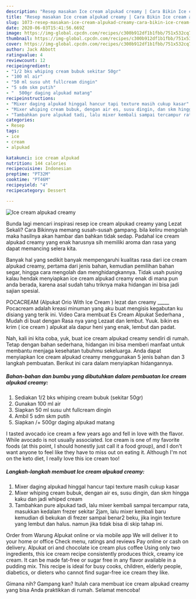 ```yaml
---
description: "Resep masakan Ice cream alpukad creamy | Cara Bikin Ice cream alpukad creamy Yang Enak dan Simpel"
title: "Resep masakan Ice cream alpukad creamy | Cara Bikin Ice cream alpukad creamy Yang Enak dan Simpel"
slug: 1073-resep-masakan-ice-cream-alpukad-creamy-cara-bikin-ice-cream-alpukad-creamy-yang-enak-dan-simpel
date: 2020-06-03T15:41:56.669Z
image: https://img-global.cpcdn.com/recipes/c300b912df1b1fbb/751x532cq70/ice-cream-alpukad-creamy-foto-resep-utama.jpg
thumbnail: https://img-global.cpcdn.com/recipes/c300b912df1b1fbb/751x532cq70/ice-cream-alpukad-creamy-foto-resep-utama.jpg
cover: https://img-global.cpcdn.com/recipes/c300b912df1b1fbb/751x532cq70/ice-cream-alpukad-creamy-foto-resep-utama.jpg
author: Jack Abbott
ratingvalue: 4
reviewcount: 12
recipeingredient:
- "1/2 bks whiping cream bubuk sekitar 50gr"
- "100 ml air"
- "50 ml susu uht fullcream dingin"
- "5 sdm skm putih"
- "  500gr daging alpukad matang"
recipeinstructions:
- "Mixer daging alpukad hinggal hancur tapi texture masih cukup kasar"
- "Mixer whiping cream bubuk, dengan air es, susu dingin, dan skm hingga kaku dan jadi whiped cream"
- "Tambahkan pure alpukad tadi, lalu mixer kembali sampai tercampur rata, masukkan kedalam frezer sekitar 2jam, lalu mixer kembali baru kemudian di bekukan di frezer sampai benar2 beku, jika ingin texture yang lembut dan halus. namun jika tidak bisa di skip tahap ini."
categories:
- Resep
tags:
- ice
- cream
- alpukad

katakunci: ice cream alpukad 
nutrition: 144 calories
recipecuisine: Indonesian
preptime: "PT32M"
cooktime: "PT46M"
recipeyield: "4"
recipecategory: Dessert

---
```



![Ice cream alpukad creamy](https://img-global.cpcdn.com/recipes/c300b912df1b1fbb/751x532cq70/ice-cream-alpukad-creamy-foto-resep-utama.jpg)

Bunda lagi mencari inspirasi resep ice cream alpukad creamy yang Lezat Sekali? Cara Bikinnya memang susah-susah gampang. bila keliru mengolah maka hasilnya akan hambar dan bahkan tidak sedap. Padahal ice cream alpukad creamy yang enak harusnya sih memiliki aroma dan rasa yang dapat memancing selera kita.

Banyak hal yang sedikit banyak mempengaruhi kualitas rasa dari ice cream alpukad creamy, pertama dari jenis bahan, kemudian pemilihan bahan segar, hingga cara mengolah dan menghidangkannya. Tidak usah pusing kalau hendak menyiapkan ice cream alpukad creamy enak di mana pun anda berada, karena asal sudah tahu triknya maka hidangan ini bisa jadi sajian spesial.

POCACREAM (Alpukat Orio With Ice Cream ) lezat dan creamy _____ Pocacream adalah kreasi minuman yang aku buat mengisis kegabutan ku disiang yang terik ini. Video Cara membuat Es Cream Alpukat Sederhana , Mudah di buat dengan Rasa nya yang Lezaat dan lembut. Yuuk. bikin es krim ( ice cream ) alpukat ala dapur heni yang enak, lembut dan padat.


Nah, kali ini kita coba, yuk, buat ice cream alpukad creamy sendiri di rumah. Tetap dengan bahan sederhana, hidangan ini bisa memberi manfaat untuk membantu menjaga kesehatan tubuhmu sekeluarga. Anda dapat menyiapkan Ice cream alpukad creamy menggunakan 5 jenis bahan dan 3 langkah pembuatan. Berikut ini cara dalam menyiapkan hidangannya.

<!--inarticleads1-->

##### Bahan-bahan dan bumbu yang dibutuhkan dalam pembuatan Ice cream alpukad creamy:

1. Sediakan 1/2 bks whiping cream bubuk (sekitar 50gr)
1. Gunakan 100 ml air
1. Siapkan 50 ml susu uht fullcream dingin
1. Ambil 5 sdm skm putih
1. Siapkan  /+ 500gr daging alpukad matang


I tasted avocado ice cream a few years ago and fell in love with the flavor. While avocado is not usually associated. Ice cream is one of my favorite foods (at this point, I should honestly just call it a food group), and I don&#39;t want anyone to feel like they have to miss out on eating it. Although I&#39;m not on the keto diet, I really love this ice cream too! 

<!--inarticleads2-->

##### Langkah-langkah membuat Ice cream alpukad creamy:

1. Mixer daging alpukad hinggal hancur tapi texture masih cukup kasar
1. Mixer whiping cream bubuk, dengan air es, susu dingin, dan skm hingga kaku dan jadi whiped cream
1. Tambahkan pure alpukad tadi, lalu mixer kembali sampai tercampur rata, masukkan kedalam frezer sekitar 2jam, lalu mixer kembali baru kemudian di bekukan di frezer sampai benar2 beku, jika ingin texture yang lembut dan halus. namun jika tidak bisa di skip tahap ini.


Order from Warung Alpukat online or via mobile app We will deliver it to your home or office Check menu, ratings and reviews Pay online or cash on delivery. Alpukat ori and chocolate ice cream plus coffee Using only two ingredients, this ice cream recipe consistently produces thick, creamy ice cream. It can be made fat-free or sugar free in any flavor available in a pudding mix. This recipe is ideal for busy cooks, children, elderly people, diabetics, or dieters who cannot find sugar-free ice cream they like. 

Gimana nih? Gampang kan? Itulah cara membuat ice cream alpukad creamy yang bisa Anda praktikkan di rumah. Selamat mencoba!
